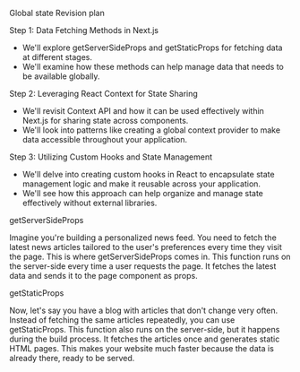 Global state
Revision plan

Step 1:  Data Fetching Methods in Next.js
* We'll explore getServerSideProps and getStaticProps for fetching data at different stages.
* We'll examine how these methods can help manage data that needs to be available globally.

Step 2:  Leveraging React Context for State Sharing
* We'll revisit Context API and how it can be used effectively within Next.js for sharing state across components.
* We'll look into patterns like creating a global context provider to make data accessible throughout your application.

Step 3:  Utilizing Custom Hooks and State Management
* We'll delve into creating custom hooks in React to encapsulate state management logic and make it reusable across your application.
* We'll see how this approach can help organize and manage state effectively without external libraries.


getServerSideProps

Imagine you're building a personalized news feed. You need to fetch the latest news articles tailored to the user's preferences every time they visit the page. This is where getServerSideProps comes in. This function runs on the server-side every time a user requests the page. It fetches the latest data and sends it to the page component as props.

getStaticProps

Now, let's say you have a blog with articles that don't change very often. Instead of fetching the same articles repeatedly, you can use getStaticProps. This function also runs on the server-side, but it happens during the build process. It fetches the articles once and generates static HTML pages. This makes your website much faster because the data is already there, ready to be served.

